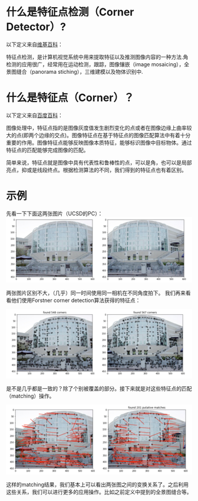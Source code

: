 # 什么是特征点检测（Corner Detector）?
以下定义来自[维基百科](https://zh.wikipedia.org/wiki/%E8%A7%92%E6%A3%80%E6%B5%8B)：

特征点检测，是计算机视觉系统中用来提取特征以及推测图像内容的一种方法.角检测的应用很广，经常用在运动检测，跟踪，图像镶嵌（image mosaicing），全景图缝合（panorama stiching），三维建模以及物体识别中.

# 什么是特征点（Corner）？
以下定义来自[百度百科](https://baike.baidu.com/item/%E7%89%B9%E5%BE%81%E7%82%B9)：

图像处理中，特征点指的是图像灰度值发生剧烈变化的点或者在图像边缘上曲率较大的点(即两个边缘的交点)。图像特征点在基于特征点的图像匹配算法中有着十分重要的作用。图像特征点能够反映图像本质特征，能够标识图像中目标物体。通过特征点的匹配能够完成图像的匹配。

简单来说，特征点就是图像中具有代表性和鲁棒性的点，可以是角，也可以是局部亮点，抑或是线段终点。根据检测算法的不同，我们得到的特征点也有着区别。

# 示例
先看一下下面这两张图片（UCSD的PC）：
![original](images/original.png)

两张图片区别不大，（几乎）同一时间使用同一相机在不同角度拍下。 我们再来看看他们使用Forstner corner detection算法获得的特征点：

![corner](images/corner_detection.png)

是不是几乎都是一致的？除了个别被覆盖的部分。接下来就是对这些特征点的匹配（matching）操作。

![matching](images/corner_matching.png)

这样的matching结果，我们基本上可以看出两张图之间的变换关系了。之后利用这些关系，我们可以进行更多的应用操作。比如之前定义中提到的全景图缝合等。
